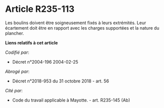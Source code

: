 # Article R235-113

Les boulins doivent être soigneusement fixés à leurs extrémités. Leur écartement doit être en rapport avec les charges
supportées et la nature du plancher.

**Liens relatifs à cet article**

_Codifié par_:

  - Décret n°2004-196 2004-02-25

_Abrogé par_:

  - Décret n°2018-953 du 31 octobre 2018 - art. 56

_Cité par_:

  - Code du travail applicable à Mayotte. - art. R235-145 (Ab)
